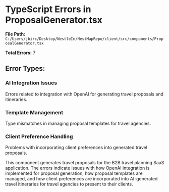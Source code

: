 # TypeScript Errors in ProposalGenerator.tsx

**File Path:** `C:/Users/jbirc/Desktop/NestleIn/NestMapRepo/client/src/components/ProposalGenerator.tsx`

**Total Errors:** 7

## Error Types:

### AI Integration Issues
Errors related to integration with OpenAI for generating travel proposals and itineraries.

### Template Management
Type mismatches in managing proposal templates for travel agencies.

### Client Preference Handling
Problems with incorporating client preferences into generated travel proposals.

This component generates travel proposals for the B2B travel planning SaaS application. The errors indicate issues with how OpenAI integration is implemented for proposal generation, how proposal templates are managed, and how client preferences are incorporated into AI-generated travel itineraries for travel agencies to present to their clients.
